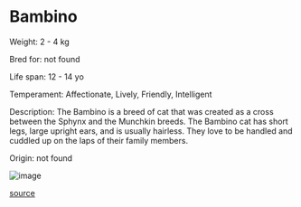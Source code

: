 # Bambino

Weight: 2 - 4 kg

Bred for: not found 

Life span: 12 - 14 yo

Temperament: Affectionate, Lively, Friendly, Intelligent

Description: The Bambino is a breed of cat that was created as a cross between the Sphynx and the Munchkin breeds. The Bambino cat has short legs, large upright ears, and is usually hairless. They love to be handled and cuddled up on the laps of their family members.

Origin: not found

![image](https://cdn2.thecatapi.com/images/5AdhMjeEu.jpg)

[source](https://api.thecatapi.com/v1/breeds/bamb)
